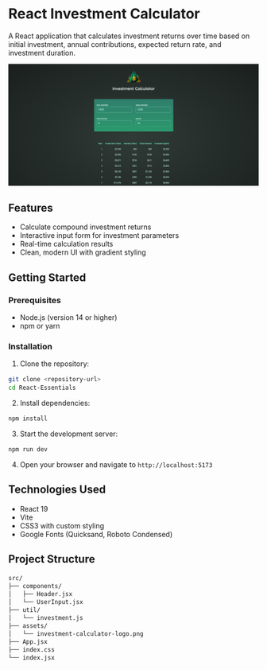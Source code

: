 # React Investment Calculator

A React application that calculates investment returns over time based on initial investment, annual contributions, expected return rate, and investment duration.

![Investment Calculator](src/assets/project.png)

## Features

- Calculate compound investment returns
- Interactive input form for investment parameters
- Real-time calculation results
- Clean, modern UI with gradient styling

## Getting Started

### Prerequisites

- Node.js (version 14 or higher)
- npm or yarn

### Installation

1. Clone the repository:
```bash
git clone <repository-url>
cd React-Essentials
```

2. Install dependencies:
```bash
npm install
```

3. Start the development server:
```bash
npm run dev
```

4. Open your browser and navigate to `http://localhost:5173`

## Technologies Used

- React 19
- Vite
- CSS3 with custom styling
- Google Fonts (Quicksand, Roboto Condensed)

## Project Structure

```
src/
├── components/
│   ├── Header.jsx
│   └── UserInput.jsx
├── util/
│   └── investment.js
├── assets/
│   └── investment-calculator-logo.png
├── App.jsx
├── index.css
└── index.jsx
```
